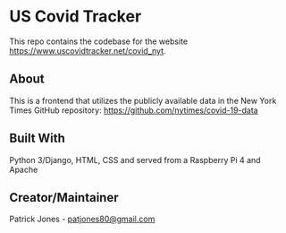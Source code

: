 # US Covid Tracker

This repo contains the codebase for the website https://www.uscovidtracker.net/covid_nyt.

## About

This is a frontend that utilizes the publicly available data in the New York Times GitHub repository: https://github.com/nytimes/covid-19-data

## Built With

Python 3/Django, HTML, CSS and served from a Raspberry Pi 4 and Apache

## Creator/Maintainer

Patrick Jones - [patjones80@gmail.com](mailto:patjones80@gmail.com)
